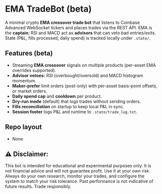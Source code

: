 # EMA TradeBot (beta)

A minimal crypto **EMA crossover trade bot** that listens to Coinbase Advanced WebSocket tickers and places trades via the REST API. EMA is the **captain**; RSI and MACD act as **advisors** that can veto bad entries/exits. State (P&L, fills processed, daily spend) is tracked locally under `.state/`.

## Features (beta)
- Streaming **EMA crossover** signals on multiple products (per-asset EMA overrides supported).
- **Advisor vetoes:** RSI (overbought/oversold) and MACD histogram momentum.
- **Maker-prefer** limit orders (post-only) with per-asset basis-point offsets, or market orders.
- **Daily spend cap** and **cooldown** per product.
- **Dry-run mode** (default) that logs trades without sending orders.
- **Fills reconciliation** on startup to keep local P&L in sync.
- **Session footer** logs P&L and runtime to `.state/trade_log.txt`.

## Repo layout
- None

## ⚠️ Disclaimer:
This bot is intended for educational and experimental purposes only. It is not financial advice and will not guarantee profit. Use it at your own risk.
Always do your own research, monitor your trades, and configure the system to match your risk tolerance.
Past performance is not indicative of future results. Trade responsibly.
